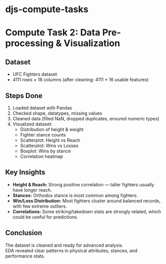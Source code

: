 # djs-compute-tasks
# Compute Task 2: Data Pre-processing & Visualization

## Dataset
- UFC Fighters dataset
- 4111 rows × 18 columns (after cleaning: 4111 × 16 usable features)

## Steps Done
1. Loaded dataset with Pandas
2. Checked shape, datatypes, missing values
3. Cleaned data (filled NaN, dropped duplicates, ensured numeric types)
4. Visualized dataset:
   - Distribution of height & weight
   - Fighter stance counts
   - Scatterplot: Height vs Reach
   - Scatterplot: Wins vs Losses
   - Boxplot: Wins by stance
   - Correlation heatmap

## Key Insights
- **Height & Reach:** Strong positive correlation — taller fighters usually have longer reach.
- **Stances:** Orthodox stance is most common among fighters.
- **Win/Loss Distribution:** Most fighters cluster around balanced records, with few extreme outliers.
- **Correlations:** Some striking/takedown stats are strongly related, which could be useful for predictions.

## Conclusion
The dataset is cleaned and ready for advanced analysis.  
EDA revealed clear patterns in physical attributes, stances, and performance stats.
